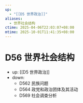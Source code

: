 ```yaml
---
up:
  - "[[D5 世界政治]]"
aliases:
  - 世界社会结构
ctime: 2025-04-06T22:03:07+08:00
mtime: 2025-10-01T11:41:35+08:00
---
```


# D56 世界社会结构

- up: [[D5 世界政治]]
- down:	
	- D562 民族问题
	- D564 政党和政治团体及其活动
	- D569 社会调查分析
	
